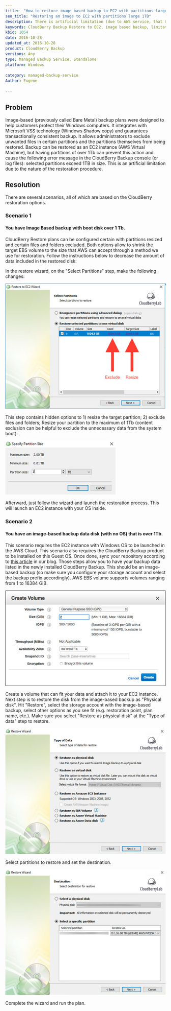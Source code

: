 ```yaml
---
title:  "How to restore image based backup to EC2 with partitions large 1TB"
seo_title: "Restoring an image to EC2 with partitions large 1TB"
description: There is artificial limitation (due to AWS service, that CBL uses for EBS volume import) which causes the error with the following message selected partitions exceed 1TB in size.
keywords: CloudBerry Backup Restore to EC2, image based backup, limitation 1Tb, EBS volume size
kbid: 1054
date: 2016-10-28
updated_at: 2016-10-28
product: CloudBerry Backup
versions: Any
type: Managed Backup Service, Standalone
platform: Windows

category: managed-backup-service
Author: Eugene

---
```

## Problem

Image-based (previously called Bare Metal) backup plans were designed to help customers protect their Windows computers. It integrates with Microsoft VSS technology (Windows Shadow copy) and guarantees transactionally consistent backup. It allows administrators to exclude unwanted files in certain partitions and the partitions themselves from being restored.
Backup can be restored as an EC2 instance (AWS Virtual Machine), but having partitions of over 1Tb can prevent this action and cause the following error message in the CloudBerry Backup console (or log files): selected partitions exceed 1TB in size. This is an artificial limitation due to the nature of the restoration procedure.

## Resolution

There are several scenarios, all of which are based on the CloudBerry restoration options.

### Scenario 1

#### You have Image Based backup with boot disk over 1 Tb.

CloudBerry Restore plans can be configured certain with partitions resized and certain files and folders excluded. Both options allow to shrink the target EBS volume to the size that AWS can accept through a method we use for restoration. Follow the instructions below to decrease the amount of data included in the restored disk:

In the restore wizard, on the "Select Partitions" step, make the following changes:

![CloudBerry Restore to EC2 (select partitions)](/images/kb1054/select-partitions.jpg)

This step contains hidden options to 1) resize the target partition; 2) exclude files and folders;
Resize your partition to the maximum of 1Tb (content exclusion can be helpful to exclude the unnecessary data from the system boot).

![Partition resize (CloudBerry Backup)](/images/kb1054/resize-partition.jpg)

Afterward, just follow the wizard and launch the restoration process. This will launch an EC2 instance with your OS inside.

### Scenario 2

#### You have an image-based backup data disk (with no OS) that is over 1Tb.

This scenario requires the EC2 instance with Windows OS to be launched in the AWS Cloud. This scenario also requires the CloudBerry Backup product to be installed on this Guest OS. Once done, sync your repository according to [this article](http://www.cloudberrylab.com/blog/how-to-continue-backup-on-another-computer/) in our blog. Those steps allow you to have your backup data listed in the newly installed CloudBerry Backup. This should be an image-based backup (so make sure you configure your storage account and select the backup prefix accordingly). AWS EBS volume supports volumes ranging from 1 to 16384 GiB.

![Amazon Web Services EBS volume configuration](/images/kb1054/aws-ebs-volume-configuration.jpg)

Create a volume that can fit your data and attach it to your EC2 instance. Next step is to restore the disk from the image-based backup as "Physical disk". Hit "Restore", select the storage account with the image-based backup, select other options as you see fit (e.g. restoration point, plan name, etc.). Make sure you select "Restore as physical disk" at the "Type of data" step to restore.

![CloudBerry Backup Restore as physical disk](/images/kb1054/restore-as-physical-disk.jpg)

Select partitions to restore and set the destination.

![CloudBerry Backup restore 16 Tb destination](/images/kb1054/restore-destination.jpg)

Complete the wizard and run the plan.
